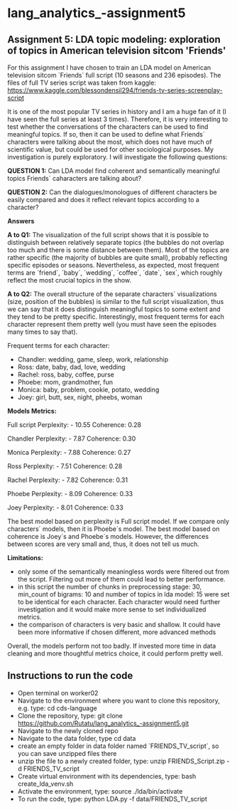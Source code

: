 # lang_analytics_-assignment5


## Assignment 5: LDA topic modeling: exploration of topics in American television sitcom 'Friends'


For this assignment I have chosen to train an LDA model on American television sitcom ´Friends´ full script (10 seasons and 236 episodes). The files of full TV series script was taken from kaggle: https://www.kaggle.com/blessondensil294/friends-tv-series-screenplay-script


It is one of the  most popular TV series in history and I am a huge fan of it (I have seen the full series at least 3 times). Therefore, it is very interesting to test whether the conversations of the characters can be used to find meaningful topics. If so, then it can be used to define what Friends´ characters were talking about the most, which does not have much of scientific value, but could be used for other sociological purposes. My investigation is purely exploratory. I will investigate the following questions:

__QUESTION 1:__ Can LDA model find coherent and semantically meaningful topics Friends´ caharacters are talking about?

__QUESTION 2:__ Can the dialogues/monologues of different characters be easily compared and does it reflect relevant topics according to a character? 



__Answers__

__A to Q1:__ The visualization of the full script shows that it is possible to distinguish between relatively separate topics (the bubbles do not overlap too much and there is some distance between them). Most of the topics are rather specific (the majority of bubbles are quite small), probably reflecting  specific episodes or seasons. Nevertheless, as expected, most frequent terms are ´friend´, ´baby´, ´wedding´, ´coffee´, ´date´, ´sex´, which roughly reflect the most crucial topics in the show.



__A to Q2:__ The overall structure of the separate characters´ visualizations (size, position of the bubbles) is similar to the full script visualization, thus we can say that it does distinguish meaningful topics to some extent and they tend to be pretty specific. Interestingly, most frequent terms for each character represent them pretty well (you must have seen the episodes many times to say that).

Frequent terms for each character:
- Chandler: wedding, game, sleep, work, relationship
- Ross: date, baby, dad, love, wedding
- Rachel: ross, baby, coffee, purse
- Phoebe: mom, grandmother, fun
- Monica: baby, problem, cookie, potato, wedding
- Joey: girl, butt, sex, night, pheebs, woman


__Models Metrics:__

Full script
Perplexity: - 10.55
Coherence: 0.28

Chandler
Perplexity: - 7.87
Coherence: 0.30

Monica
Perplexity: - 7.88
Coherence: 0.27

Ross
Perplexity: - 7.51
Coherence: 0.28

Rachel
Perplexity: - 7.82
Coherence: 0.31

Phoebe
Perplexity: - 8.09
Coherence: 0.33

Joey
Perplexity: - 8.01
Coherence: 0.33

The best model based on perplexity is Full script model. If we compare only characters´ models, then it is Phoebe´s model.
The best model based on coherence is Joey´s and Phoebe´s models.
However, the differences between scores are very small and, thus, it does not tell us much.

__Limitations:__
- only some of the semantically meaningless words were filtered out from the script. Filtering out more of them could lead to better performance.
- in this script the number of chunks in preprocessing stage: 30, min_count of bigrams: 10 and number of topics in lda model: 15 were set to be identical for each character. Each character would need further investigation and it would make more sense to set individualized metrics.
- the comparison of characters is very basic and shallow. It could have been more informative if chosen different, more advanced methods


Overall, the models perform not too badly. If invested more time in data cleaning and more thoughtful metrics choice, it could perform pretty well.


## Instructions to run the code


- Open terminal on worker02
- Navigate to the environment where you want to clone this repository, e.g. type: cd cds-language
- Clone the repository, type: git clone https://github.com/Rutatu/lang_analytics_-assignment5.git
- Navigate to the newly cloned repo
- Navigate to the data folder, type cd data
- create an empty folder in data folder named ´FRIENDS_TV_script´, so you can save unzipped files there
- unzip the file to a newly created folder, type: unzip FRIENDS_Script.zip -d FRIENDS_TV_script
- Create virtual environment with its dependencies, type: bash create_lda_venv.sh
- Activate the environment, type: source ./lda/bin/activate
- To run the code, type: python LDA.py -f data/FRIENDS_TV_script
